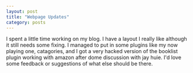 ```yaml
---
layout: post
title: "Webpage Updates"
category: posts
---
```

I spent a little time working on my blog. I have a layout I really like although it still needs some fixing. I managed to put in some plugins like my now playing one, catagories, and I got a very hacked version of the booklist plugin working with amazon after dome discussion with jay huie. I'd love some feedback or suggestions of what else should be there.
